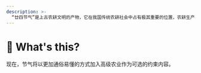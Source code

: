 ```yaml
---
description: >-
  “廿四节气”是上古农耕文明的产物，它在我国传统农耕社会中占有极其重要的位置，农耕生产与大自然的节律息息相关，它是上古先民顺应农时，通过观察天体运行，认知一岁中时候、气候、物候等方面变化规律所形成的知识体系。它科学地揭示了天文气象变化的规律，将天文、农事、物候和民俗实现了巧妙的结合，衍生了大量与之相关的岁时节令文化。
---
```


# 🧐 What's this?

现在，节气将以更加通俗易懂的方式加入高级农业作为可选的约束内容。
